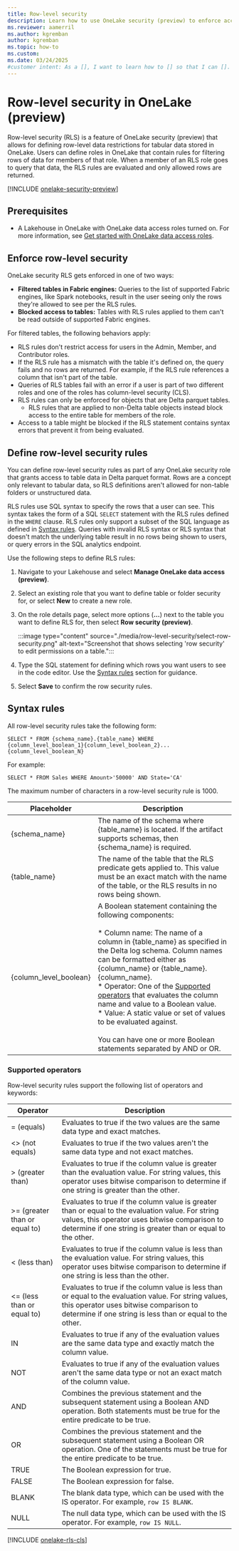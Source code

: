 ```yaml
---
title: Row-level security
description: Learn how to use OneLake security (preview) to enforce access permissions at the row level in OneLake.
ms.reviewer: aamerril
ms.author: kgremban
author: kgremban
ms.topic: how-to
ms.custom:
ms.date: 03/24/2025
#customer intent: As a [], I want to learn how to [] so that I can [].
---
```


# Row-level security in OneLake (preview)

Row-level security (RLS) is a feature of OneLake security (preview) that allows for defining row-level data restrictions for tabular data stored in OneLake. Users can define roles in OneLake that contain rules for filtering rows of data for members of that role. When a member of an RLS role goes to query that data, the RLS rules are evaluated and only allowed rows are returned.

[!INCLUDE [onelake-security-preview](../../includes/onelake-security-preview.md)]

## Prerequisites

* A Lakehouse in OneLake with OneLake data access roles turned on. For more information, see [Get started with OneLake data access roles](get-started-data-access-roles.md).

## Enforce row-level security

OneLake security RLS gets enforced in one of two ways: 

* **Filtered tables in Fabric engines:** Queries to the list of supported Fabric engines, like Spark notebooks, result in the user seeing only the rows they're allowed to see per the RLS rules.
* **Blocked access to tables:** Tables with RLS rules applied to them can't be read outside of supported Fabric engines.

For filtered tables, the following behaviors apply:

* RLS rules don't restrict access for users in the Admin, Member, and Contributor roles.
* If the RLS rule has a mismatch with the table it's defined on, the query fails and no rows are returned. For example, if the RLS rule references a column that isn't part of the table.
* Queries of RLS tables fail with an error if a user is part of two different roles and one of the roles has column-level security (CLS). 
* RLS rules can only be enforced for objects that are Delta parquet tables. 
  * RLS rules that are applied to non-Delta table objects instead block access to the entire table for members of the role.
* Access to a table might be blocked if the RLS statement contains syntax errors that prevent it from being evaluated.

## Define row-level security rules

You can define row-level security rules as part of any OneLake security role that grants access to table data in Delta parquet format. Rows are a concept only relevant to tabular data, so RLS definitions aren't allowed for non-table folders or unstructured data.  

RLS rules use SQL syntax to specify the rows that a user can see. This syntax takes the form of a SQL `SELECT` statement with the RLS rules defined in the `WHERE` clause. RLS rules only support a subset of the SQL language as defined in [Syntax rules](#syntax-rules). Queries with invalid RLS syntax or RLS syntax that doesn't match the underlying table result in no rows being shown to users, or query errors in the SQL analytics endpoint. 

Use the following steps to define RLS rules: 

1. Navigate to your Lakehouse and select **Manage OneLake data access (preview)**.

1. Select an existing role that you want to define table or folder security for, or select **New** to create a new role.

1. On the role details page, select more options (**...**) next to the table you want to define RLS for, then select **Row security (preview)**. 

   :::image type="content" source="./media/row-level-security/select-row-security.png" alt-text="Screenshot that shows selecting 'row security' to edit permissions on a table.":::

1. Type the SQL statement for defining which rows you want users to see in the code editor. Use the [Syntax rules](#syntax-rules) section for guidance. 

1. Select **Save** to confirm the row security rules.

## Syntax rules

All row-level security rules take the following form:

```SELECT * FROM {schema_name}.{table_name} WHERE {column_level_boolean_1}{column_level_boolean_2}...{column_level_boolean_N}```

For example:

```SELECT * FROM Sales WHERE Amount>'50000' AND State='CA'```

The maximum number of characters in a row-level security rule is 1000.

| Placeholder | Description |
| ----------- | ---------- |
| {schema_name} | The name of the schema where {table_name} is located. If the artifact supports schemas, then {schema_name} is required. |
| {table_name} | The name of the table that the RLS predicate gets applied to. This value must be an exact match with the name of the table, or the RLS results in no rows being shown. |
| {column_level_boolean} | A Boolean statement containing the following components:<br><br>* Column name: The name of a column in {table_name} as specified in the Delta log schema. Column names can be formatted either as {column_name} or {table_name}.{column_name}.<br>* Operator: One of the [Supported operators](#supported-operators) that evaluates the column name and value to a Boolean value.<br>* Value: A static value or set of values to be evaluated against.<br><br>You can have one or more Boolean statements separated by AND or OR. |

### Supported operators

Row-level security rules support the following list of operators and keywords:

| Operator | Description |
| -------- | ----------- |
| = (equals) | Evaluates to true if the two values are the same data type and exact matches. |
| <> (not equals) | Evaluates to true if the two values aren't the same data type and not exact matches. |
| > (greater than) | Evaluates to true if the column value is greater than the evaluation value. For string values, this operator uses bitwise comparison to determine if one string is greater than the other. |
| >= (greater than or equal to) | Evaluates to true if the column value is greater than or equal to the evaluation value. For string values, this operator uses bitwise comparison to determine if one string is greater than or equal to the other. |
| < (less than) | Evaluates to true if the column value is less than the evaluation value. For string values, this operator uses bitwise comparison to determine if one string is less than the other. |
| <= (less than or equal to) | Evaluates to true if the column value is less than or equal to the evaluation value. For string values, this operator uses bitwise comparison to determine if one string is less than or equal to the other. |
| IN | Evaluates to true if any of the evaluation values are the same data type and exactly match the column value. |
| NOT | Evaluates to true if any of the evaluation values aren't the same data type or not an exact match of the column value. |
| AND | Combines the previous statement and the subsequent statement using a Boolean AND operation. Both statements must be true for the entire predicate to be true. |
| OR | Combines the previous statement and the subsequent statement using a Boolean OR operation. One of the statements must be true for the entire predicate to be true. |
| TRUE | The Boolean expression for true. |
| FALSE | The Boolean expression for false. |
| BLANK | The blank data type, which can be used with the IS operator. For example, `row IS BLANK`.|
| NULL | The null data type, which can be used with the IS operator. For example, `row IS NULL`.|

[!INCLUDE [onelake-rls-cls](../../includes/onelake-rls-cls.md)]
